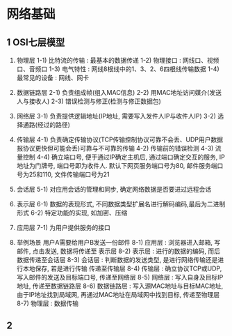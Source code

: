 # 网络基础

## 1 OSI七层模型

1. 物理层
    1-1) 比特流的传输 : 最基本的数据传递
    1-2) 物理接口 : 网线口、视频口、音频口
    1-3) 电气特性 : 网线8根线中的1、3、2、6四根线传输数据
    1-4) 最常见的设备 : 网线、网卡

2. 数据链路层
    2-1) 负责组成帧(组入MAC信息)
    2-2) 用MAC地址访问媒介(发送人与接收人)
    2-3) 错误检测与修正(检测与修正数据包)

3. 网络层
    3-1) 负责提供逻辑地址(IP地址, 需要写入发件人IP与收件人IP)
    3-2) 选择通路(经过的路径)

4. 传输层
    4-1) 负责确定传输协议(TCP传输控制协议可靠不会丢、UDP用户数据报协议更快但可能会丢)可靠与不可靠的传输
    4-2) 传输前的错误检测
    4-3) 流量控制
    4-4) 确立端口号, 便于通过IP确定主机后, 通过端口确定交互的服务, IP地址为门牌号, 端口号即为收件人. 默认下网页服务端口号为80, 邮件服务端口号为25和110, 文件传输端口号为21

5. 会话层
    5-1) 对应用会话的管理和同步, 确定网络数据是否要进过远程会话

6. 表示层
    6-1) 数据的表现形式, 不同数据类型扩展名进行解码编码,最后为二进制形式
    6-2) 特定功能的实现, 如加密、压缩

7. 应用层
    7-1) 为用户提供服务的接口

8. 举例场景 用户A需要给用户B发送一份邮件
    8-1) 应用层 : 浏览器进入邮箱, 写邮件, 点击发送, 数据将传递至 表示层
    8-2) 表示层 : 进行的数据的编码, 而后数据传递至会话层
    8-3) 会话层 : 判断数据的发送类型, 是进行网络传输还是进行本地保存, 若是进行传输 传递至传输层
    8-4) 传输层 : 确立协议TCP或UDP, 写入邮件的发送及目标端口号, 传递至网络层
    8-5) 网络层 : 写入自身及目标IP地址, 传递至数据链路层
    8-6) 数据链路层 : 写入源MAC地址与目标MAC地址, 由于IP地址找到局域网, 再通过MAC地址在局域网中找到目标, 传递至物理层
    8-7) 物理层 : 数据传输  

## 2 